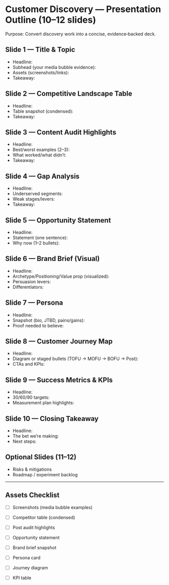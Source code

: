 # Customer Discovery — Presentation Outline (10–12 slides)

Purpose: Convert discovery work into a concise, evidence‑backed deck.

## Slide 1 — Title & Topic
- Headline:
- Subhead (your media bubble evidence):
- Assets (screenshots/links):
- Takeaway:

## Slide 2 — Competitive Landscape Table
- Headline:
- Table snapshot (condensed):
- Takeaway:

## Slide 3 — Content Audit Highlights
- Headline:
- Best/worst examples (2–3):
- What worked/what didn’t:
- Takeaway:

## Slide 4 — Gap Analysis
- Headline:
- Underserved segments:
- Weak stages/levers:
- Takeaway:

## Slide 5 — Opportunity Statement
- Headline:
- Statement (one sentence):
- Why now (1–2 bullets):

## Slide 6 — Brand Brief (Visual)
- Headline:
- Archetype/Positioning/Value prop (visualized):
- Persuasion levers:
- Differentiators:

## Slide 7 — Persona
- Headline:
- Snapshot (bio, JTBD, pains/gains):
- Proof needed to believe:

## Slide 8 — Customer Journey Map
- Headline:
- Diagram or staged bullets (TOFU → MOFU → BOFU → Post):
- CTAs and KPIs:

## Slide 9 — Success Metrics & KPIs
- Headline:
- 30/60/90 targets:
- Measurement plan highlights:

## Slide 10 — Closing Takeaway
- Headline:
- The bet we’re making:
- Next steps:

## Optional Slides (11–12)
- Risks & mitigations
- Roadmap / experiment backlog

---

## Assets Checklist
- [ ] Screenshots (media bubble examples)
- [ ] Competitor table (condensed)
- [ ] Post audit highlights
- [ ] Opportunity statement
- [ ] Brand brief snapshot
- [ ] Persona card
- [ ] Journey diagram
- [ ] KPI table

